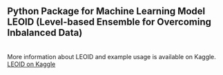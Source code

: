 ## Python Package for Machine Learning Model LEOID (Level-based Ensemble for Overcoming Inbalanced Data)
\
More information about LEOID and example usage is available on Kaggle. [LEOID on Kaggle](https://www.kaggle.com/models/jayticku/leoid)
